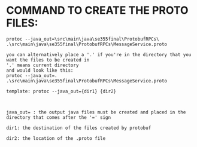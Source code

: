 # COMMAND TO CREATE THE PROTO FILES:

    protoc --java_out=\src\main\java\se355final\ProtobufRPCs\ .\src\main\java\se355final\ProtobufRPCs\MessageService.proto

    you can alternatively place a '.' if you're in the directory that you want the files to be created in
    '.' means current directory 
    and would look like this:
    protoc --java_out=. .\src\main\java\se355final\ProtobufRPCs\MessageService.proto

    template: protoc --java_out={dir1} {dir2}



    java_out= : the output java files must be created and placed in the directory that comes after the '=' sign

    dir1: the destination of the files created by protobuf

    dir2: the location of the .proto file



